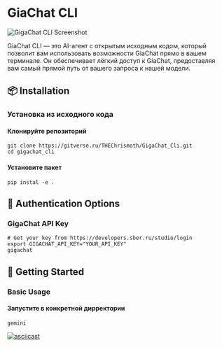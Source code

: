 # GiaChat CLI
![GigaChat CLI Screenshot](https://gitverse.ru/api/repos/THEChrismoth/GigaChat_Cli/raw/branch/asset/gigachat-screenshot.jpg)

GiaChat CLI — это AI-агент с открытым исходным кодом, который позволит вам использовать возможности GiaChat прямо в вашем терминале. Он обеспечивает лёгкий доступ к GiaChat, предоставляя вам самый прямой путь от вашего запроса к нашей модели.

## 📦 Installation

### Установка из исходного кода

#### Клонируйте репозиторий

```
git clone https://gitverse.ru/THEChrismoth/GigaChat_Cli.git
cd gigachat_cli
```
#### Установите пакет

```
pip instal -e .
```
## 🔐 Authentication Options

### GigaChat API Key
```
# Get your key from https://developers.sber.ru/studio/login
export GIGACHAT_API_KEY="YOUR_API_KEY"
gigachat
```
## 🚀 Getting Started

### Basic Usage

#### Запустите в конкретной дирректории 

```
gemini
```
[![asciicast](https://asciinema.org/a/WYc8dwBc6mrx7xOzV20reH5NB.svg)](https://asciinema.org/a/WYc8dwBc6mrx7xOzV20reH5NB)